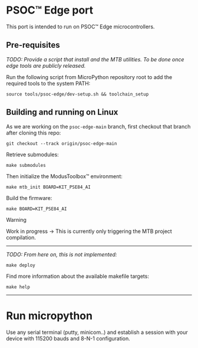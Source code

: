 # PSOC™ Edge port

This port is intended to run on PSOC™ Edge microcontrollers.

## Pre-requisites

*TODO: Provide a script that install and the MTB utilities. To be done once edge tools are publicly released.*

Run the following script from MicroPython repository root to add the required tools to the system PATH:

    source tools/psoc-edge/dev-setup.sh && toolchain_setup

## Building and running on Linux

As we are working on the `psoc-edge-main` branch, first checkout that branch after cloning this repo:

    git checkout --track origin/psoc-edge-main

Retrieve submodules:

    make submodules

Then initialize the ModusToolbox™ environment: 

    make mtb_init BOARD=KIT_PSE84_AI

Build the firmware:

    make BOARD=KIT_PSE84_AI

> [!WARNING]
> Work in progress ->  This is currently only triggering the MTB project compilation.

-----------------------------------------------------
*TODO: From here on, this is not implemented:*

    make deploy

Find more information about the available makefile targets:

    make help
-----------------------------------------------------

# Run micropython

Use any serial terminal (putty, minicom..) and establish a session with your device with 115200 bauds and 8-N-1 configuration. 

